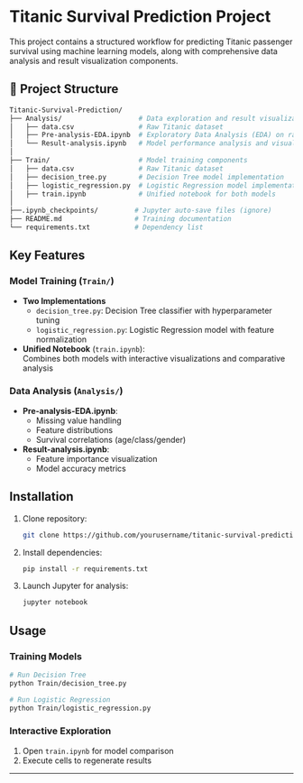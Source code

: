 
# Titanic Survival Prediction Project

This project contains a structured workflow for predicting Titanic passenger survival using machine learning models, along with comprehensive data analysis and result visualization components.

## 📂 Project Structure

```bash
Titanic-Survival-Prediction/
├── Analysis/                   # Data exploration and result visualization
│   ├── data.csv                # Raw Titanic dataset
│   ├── Pre-analysis-EDA.ipynb  # Exploratory Data Analysis (EDA) on raw data
│   └── Result-analysis.ipynb   # Model performance analysis and visualization
│
├── Train/                      # Model training components
│   ├── data.csv                # Raw Titanic dataset
│   ├── decision_tree.py        # Decision Tree model implementation
│   ├── logistic_regression.py  # Logistic Regression model implementation
│   ├── train.ipynb             # Unified notebook for both models
│
├──.ipynb_checkpoints/         # Jupyter auto-save files (ignore)
├── README.md                  # Training documentation
└── requirements.txt           # Dependency list

```

## Key Features

### Model Training (`Train/`)
- **Two Implementations**  
  - `decision_tree.py`: Decision Tree classifier with hyperparameter tuning
  - `logistic_regression.py`: Logistic Regression model with feature normalization
- **Unified Notebook** (`train.ipynb`):  
  Combines both models with interactive visualizations and comparative analysis

### Data Analysis (`Analysis/`)
- **Pre-analysis-EDA.ipynb**:  
  - Missing value handling
  - Feature distributions
  - Survival correlations (age/class/gender)
- **Result-analysis.ipynb**:  
  - Feature importance visualization
  - Model accuracy metrics

## Installation

1. Clone repository:
   ```bash
   git clone https://github.com/yourusername/titanic-survival-prediction.git
   ```
2. Install dependencies:
   ```bash
   pip install -r requirements.txt
   ```
3. Launch Jupyter for analysis:
   ```bash
   jupyter notebook
   ```

## Usage

### Training Models
```bash
# Run Decision Tree
python Train/decision_tree.py

# Run Logistic Regression
python Train/logistic_regression.py
```

### Interactive Exploration
1. Open `train.ipynb` for model comparison
2. Execute cells to regenerate results

---


